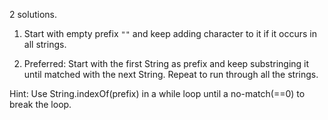 2 solutions.

1. Start with empty prefix ```""``` and keep adding character to it if it occurs in all strings.

2. Preferred: Start with the first String as prefix and keep substringing it until matched with the next String. Repeat to run through all the strings.
 
 Hint:
 Use String.indexOf(prefix) in a while loop until a no-match(==0) to break the loop.